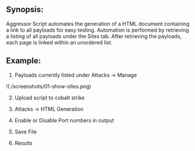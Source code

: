 ## Synopsis:

Aggressor Script automates the generation of a HTML document containing a link to all payloads for easy testing. Automation is performed by retrieving a listing of all payloads under the Sites tab. After retrieving the payloads, each page is linked within an unordered list. 

## Example:

1. Payloads currently listed under Attacks -> Manage 

!(./screenshots/01-show-sites.png)

2. Upload script to cobalt strike


3. Attacks -> HTML Generation


4. Enable or Disable Port numbers in output


5. Save File


6. Results

